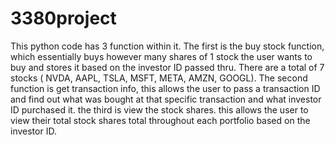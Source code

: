 # 3380project

This python code has 3 function within it. The first is the buy stock function, which essentially buys however many shares of 1 stock the user wants to buy and stores it based on the investor ID passed thru. There are a total of 7 stocks ( NVDA, AAPL, TSLA, MSFT, META, AMZN, GOOGL). The second function is get transaction info, this allows the user to pass a transaction ID and find out what was bought at that specific transaction and what investor ID purchased it. the third is view the stock shares. this allows the user to view their total stock shares total throughout each portfolio based on the investor ID.

